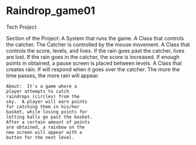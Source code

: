 Raindrop_game01
===============
Tech Project

Section of the Project:
A System that runs the game.
A Class that controls the catcher.
  The Catcher is controlled by the mouse movement.
A Class that controls the score, levels, and lives.
  If the rain goes past the catcher, lives are lost.
  If the rain goes in the catcher, the score is increased.
  If enough points in obtained, a pause screen is placed between levels.
A Class that creates rain.
  If will respond when it goes over the catcher.
  The more the time passes, the more rain will appear.
~~~~~~~~~~~~~~~
About:  It's a game where a 
player attempts to catch 
raindrops (circles) from the 
sky.  A player will earn points
for catching them in his/her 
basket, while losing points for
letting balls go past the basket.
After a certain amount of points 
are obtained, a rainbow on the
new screen will appear with a 
button for the next level.
